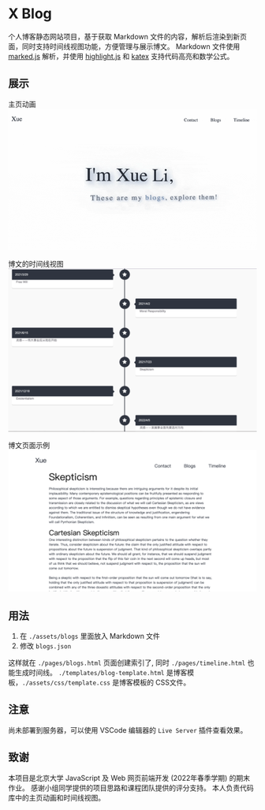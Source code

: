 # X Blog

个人博客静态网站项目，基于获取 Markdown 文件的内容，解析后渲染到新页面，同时支持时间线视图功能，方便管理与展示博文。
Markdown 文件使用 [marked.js](https://marked.js.org) 解析，并使用 [highlight.js](https://highlightjs.org) 和 [katex](https://katex.org) 支持代码高亮和数学公式。

## 展示

主页动画
![主页动画](screenshots/home.gif)

博文的时间线视图
![时间线](screenshots/timeline.png)

博文页面示例
![博文示例](screenshots/blog.png)

## 用法

1. 在 `./assets/blogs` 里面放入 Markdown 文件
2. 修改 `blogs.json`

这样就在 `./pages/blogs.html` 页面创建索引了, 同时 `./pages/timeline.html` 也能生成时间线。
 `./templates/blog-template.html` 是博客模板，`./assets/css/template.css` 是博客模板的 CSS文件。

## 注意

尚未部署到服务器，可以使用 VSCode 编辑器的 `Live Server` 插件查看效果。

## 致谢

本项目是北京大学 JavaScript 及 Web 网页前端开发 (2022年春季学期) 的期末作业。
感谢小组同学提供的项目思路和课程团队提供的评分支持。
本人负责代码库中的主页动画和时间线视图。
